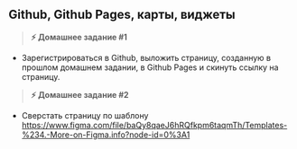 
## Github, Github Pages, карты, виджеты

> **⚡️ Домашнее задание #1**
- Зарегистрироваться в Github, выложить страницу, созданную в прошлом домашнем задании, в Github Pages и скинуть ссылку на страницу.

> **⚡️ Домашнее задание #2**
- Сверстать страницу по шаблону https://www.figma.com/file/baQy8qaeJ6hRQfkpm6taqmTh/Templates-%234.-More-on-Figma.info?node-id=0%3A1

